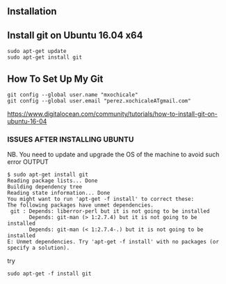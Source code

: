 Installation
---


## Install git on Ubuntu 16.04 x64

```
sudo apt-get update
sudo apt-get install git
```


## How To Set Up My Git

```
git config --global user.name "mxochicale"
git config --global user.email "perez.xochicaleATgmail.com"
```

https://www.digitalocean.com/community/tutorials/how-to-install-git-on-ubuntu-16-04



### ISSUES AFTER INSTALLING UBUNTU
NB. You need to update and upgrade the OS of the machine to avoid such error
OUTPUT
```
$ sudo apt-get install git
Reading package lists... Done
Building dependency tree       
Reading state information... Done
You might want to run 'apt-get -f install' to correct these:
The following packages have unmet dependencies.
 git : Depends: liberror-perl but it is not going to be installed
       Depends: git-man (> 1:2.7.4) but it is not going to be installed
       Depends: git-man (< 1:2.7.4-.) but it is not going to be installed
E: Unmet dependencies. Try 'apt-get -f install' with no packages (or specify a solution).
```
try
```
sudo apt-get -f install git
```
